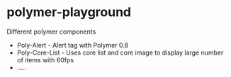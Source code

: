 # polymer-playground
Different polymer components

* Poly-Alert - Alert tag with Polymer 0.8 
* Poly-Core-List - Uses core list and core image to display large number of items with 60fps
* .....
